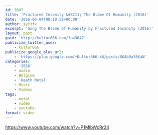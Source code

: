 ```yaml
---
id: 3047
title: 'Fractured Insanity &#8211; The Blame Of Humanity (2016)'
date: '2016-06-04T00:10:38+00:00'
author: syr3fx
excerpt: 'Song The Blame of Humanity by Fractured Insanity (2016)'
layout: post
guid: 'http://kultur666.com/?p=3047'
publicize_twitter_user:
    - kultur666
publicize_google_plus_url:
    - 'https://plus.google.com/+Kultur666-k6/posts/8KAb9aY8KaN'
categories:
    - '2016'
    - audio
    - Belgium
    - 'Death Metal'
    - Music
    - Videos
tags:
    - metal
    - video
    - youtube
format: video
---
```


https://www.youtube.com/watch?v=P1MlbWcRr24